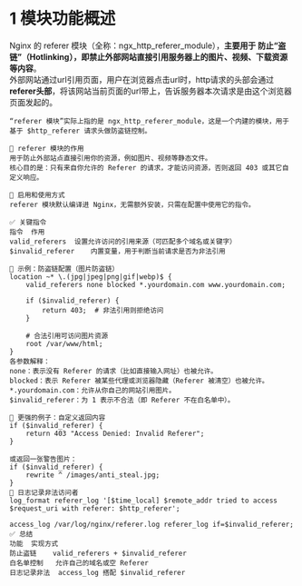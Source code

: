 # 1 模块功能概述
Nginx 的 referer 模块（全称：ngx_http_referer_module），**主要用于 防止“盗链”（Hotlinking），即禁止外部网站直接引用服务器上的图片、视频、下载资源等内容**。<br>
外部网站通过url引用页面，用户在浏览器点击url时，http请求的头部会通过**referer头部**，将该网站当前页面的url带上，告诉服务器本次请求是由这个浏览器页面发起的。














```
“referer 模块”实际上指的是 ngx_http_referer_module，这是一个内建的模块，用于基于 $http_referer 请求头做防盗链控制。

🔹 referer 模块的作用
用于防止外部站点直接引用你的资源，例如图片、视频等静态文件。
核心目的是：只有来自你允许的 Referer 的请求，才能访问资源，否则返回 403 或其它自定义响应。

🔹 启用和使用方式
referer 模块默认编译进 Nginx，无需额外安装，只需在配置中使用它的指令。

✅ 关键指令
指令	作用
valid_referers	设置允许访问的引用来源（可匹配多个域名或关键字）
$invalid_referer	内置变量，用于判断当前请求是否为非法引用

🔹 示例：防盗链配置（图片防盗链）
location ~* \.(jpg|jpeg|png|gif|webp)$ {
    valid_referers none blocked *.yourdomain.com www.yourdomain.com;
    
    if ($invalid_referer) {
        return 403;  # 非法引用则拒绝访问
    }

    # 合法引用可访问图片资源
    root /var/www/html;
}
各参数解释：
none：表示没有 Referer 的请求（比如直接输入网址）也被允许。
blocked：表示 Referer 被某些代理或浏览器隐藏（Referer 被清空）也被允许。
*.yourdomain.com：允许从你自己的网站引用图片。
$invalid_referer：为 1 表示不合法（即 Referer 不在白名单中）。

🔹 更强的例子：自定义返回内容
if ($invalid_referer) {
    return 403 "Access Denied: Invalid Referer";
}

或返回一张警告图片：
if ($invalid_referer) {
    rewrite ^ /images/anti_steal.jpg;
}
🔹 日志记录非法访问者
log_format referer_log '[$time_local] $remote_addr tried to access $request_uri with referer: $http_referer';

access_log /var/log/nginx/referer.log referer_log if=$invalid_referer;
✅ 总结
功能	实现方式
防止盗链	valid_referers + $invalid_referer
白名单控制	允许自己的域名或空 Referer
日志记录非法	access_log 搭配 $invalid_referer
```
